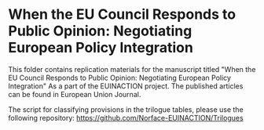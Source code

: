 # When the EU Council Responds to Public Opinion: Negotiating European Policy Integration
This folder contains replication materials for the manuscript titled "When the EU Council Responds to Public Opinion: Negotiating European Policy Integration" As a part of the EUINACTION project.  The published articles can be found in European Union Journal.

The script for classifying provisions in the  trilogue tables, please use the following repository: https://github.com/Norface-EUINACTION/Trilogues 
